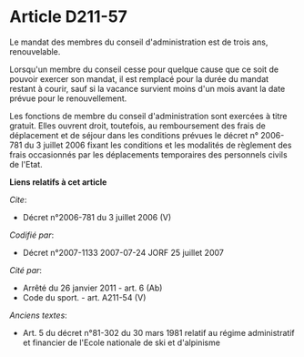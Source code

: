 # Article D211-57

Le mandat des membres du conseil d'administration est de trois ans, renouvelable. 

Lorsqu'un membre du conseil cesse pour quelque cause que ce soit de pouvoir exercer son mandat, il est remplacé pour la durée
du mandat restant à courir, sauf si la vacance survient moins d'un mois avant la date prévue pour le renouvellement. 

Les fonctions de membre du conseil d'administration sont exercées à titre gratuit. Elles ouvrent droit, toutefois, au
remboursement des frais de déplacement et de séjour dans les conditions prévues le décret n° 2006-781 du 3 juillet 2006
fixant les conditions et les modalités de règlement des frais occasionnés par les déplacements temporaires des personnels
civils de l'Etat.

**Liens relatifs à cet article**

_Cite_:

  - Décret n°2006-781 du 3 juillet 2006 (V)

_Codifié par_:

  - Décret n°2007-1133 2007-07-24 JORF 25 juillet 2007

_Cité par_:

  - Arrêté du 26 janvier 2011 - art. 6 (Ab)
  - Code du sport. - art. A211-54 (V)

_Anciens textes_:

  - Art. 5 du décret n°81-302 du 30 mars 1981 relatif au régime administratif et financier de l'Ecole nationale de ski et d'alpinisme
